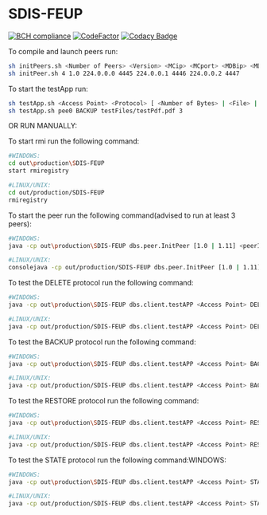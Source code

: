 # SDIS-FEUP
[![BCH compliance](https://bettercodehub.com/edge/badge/jflcarvalho/SDIS-FEUP?branch=project&token=2d8467f22312dd57f5d76ab38592445ef673d7c4)](https://bettercodehub.com/)
[![CodeFactor](https://www.codefactor.io/repository/github/jflcarvalho/sdis-feup/badge)](https://www.codefactor.io/repository/github/jflcarvalho/sdis-feup)
[![Codacy Badge](https://api.codacy.com/project/badge/Grade/241e93849db04ceb80b45a43eb972792)](https://www.codacy.com/app/jflcarvalho/SDIS-FEUP?utm_source=github.com&amp;utm_medium=referral&amp;utm_content=jflcarvalho/SDIS-FEUP&amp;utm_campaign=Badge_Grade)

To compile and launch peers run:
```sh
sh initPeers.sh <Number of Peers> <Version> <MCip> <MCport> <MDBip> <MDBport> <MDRip> <MDRport>
sh initPeer.sh 4 1.0 224.0.0.0 4445 224.0.0.1 4446 224.0.0.2 4447
```
To start the testApp run:
```sh
sh testApp.sh <Access Point> <Protocol> [ <Number of Bytes> | <File> | <File>, <Replication Degree>]
sh testApp.sh pee0 BACKUP testFiles/testPdf.pdf 3
```
OR RUN MANUALLY:

To start rmi run the following command:
```bash
#WINDOWS:
cd out\production\SDIS-FEUP
start rmiregistry

#LINUX/UNIX:
cd out/production/SDIS-FEUP
rmiregistry
```
To start the peer run the following command(advised to run at least 3 peers):
```bash
#WINDOWS:
java -cp out\production\SDIS-FEUP dbs.peer.InitPeer [1.0 | 1.11] <peerID> <accessPoint> 224.0.0.0 4445 224.0.0.1 4446 224.0.0.2 4447

#LINUX/UNIX:
consolejava -cp out/production/SDIS-FEUP dbs.peer.InitPeer [1.0 | 1.11] <peerID> <accessPoint> 224.0.0.0 4445 224.0.0.1 4446 224.0.0.2 4447
```
To test the DELETE protocol run the following command:
```bash
#WINDOWS:
java -cp out\production\SDIS-FEUP dbs.client.testAPP <Access Point> DELETE <File>

#LINUX/UNIX:
java -cp out/production/SDIS-FEUP dbs.client.testAPP <Access Point> DELETE <File>
```
To test the BACKUP protocol run the following command:
```bash
#WINDOWS:
java -cp out\production\SDIS-FEUP dbs.client.testAPP <Access Point> BACKUP <File> <Replication Degree>

#LINUX/UNIX:
java -cp out/production/SDIS-FEUP dbs.client.testAPP <Access Point> BACKUP <File> <Replication Degree>
```
To test the RESTORE protocol run the following command:
```bash
#WINDOWS:
java -cp out\production\SDIS-FEUP dbs.client.testAPP <Access Point> RESTORE <File>

#LINUX/UNIX:
java -cp out/production/SDIS-FEUP dbs.client.testAPP <Access Point> RESTORE <File>
```
To test the STATE protocol run the following command:WINDOWS:
```bash
#WINDOWS:
java -cp out\production\SDIS-FEUP dbs.client.testAPP <Access Point> STATE

#LINUX/UNIX:
java -cp out/production/SDIS-FEUP dbs.client.testAPP <Access Point> STATE
```
